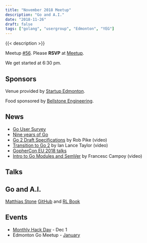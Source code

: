 ```yaml
---
title: "November 2018 Meetup"
description: "Go and A.I."
date: "2018-11-26"
draft: false
tags: ["golang", "usergroup", "Edmonton", "YEG"]
---
```

{{< description >}}

Meetup [#56](https://github.com/edmontongo/presentations/issues/94). Please **RSVP** at [Meetup](https://www.meetup.com/startupedmonton/events/bclwwpyxpbjc/).

We get started at 6:30 pm.

## Sponsors

Venue provided by [Startup Edmonton](https://www.startupedmonton.com/).

Food sponsored by [Bellstone Engineering](https://bellstone.ca/).

## News

- [Go User Survey](https://blog.golang.org/survey2018)
- [Nine years of Go](https://blog.golang.org/9years)
- [Go 2 Draft Specifications](https://www.youtube.com/watch?v=RIvL2ONhFBI) by Rob Pike (video)
- [Transition to Go 2](https://youtu.be/LqKOY_pH8u0) by Ian Lance Taylor (video)
- [GopherCon EU 2018 talks](https://www.youtube.com/channel/UCxm3-iHEMy7IkU0_gwDVGAQ/videos)
- [Intro to Go Modules and SemVer](https://www.youtube.com/watch?v=aeF3l-zmPsY) by Francesc Campoy (video)

## Talks

## Go and A.I.

[Matthias Stone](https://github.com/matthias-stone) [GitHub](https://github.com/matthias-stone/tictactoe) and [RL Book](http://incompleteideas.net/book/the-book.html)

## Events

- [Monthly Hack Day](https://www.meetup.com/startupedmonton/events/sjkjlqyxqbcb/) - Dec 1
- Edmonton Go Meetup - [January](/meetup/2019-01/)
